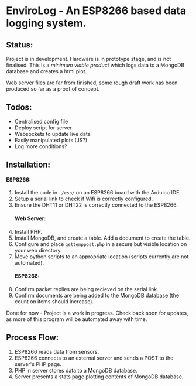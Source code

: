 # EnviroLog - An ESP8266 based data logging system.

## Status:
Project is in development. Hardware is in prototype stage, and is not finalised.
This is a *minimum viable product* which logs data to a MongoDB database and creates a html plot.

Web server files are far from finished, some rough draft work has been produced so far as a proof of concept.

## Todos:
* Centralised config file
* Deploy script for server
* Websockets to update live data
* Easily manipulated plots (JS?)
* Log more conditions?


## Installation:

#### ESP8266:
1. Install the code in `./esp/` on an ESP8266 board with the Arduino IDE.
2. Setup a serial link to check if Wifi is correctly configured.
3. Ensure the DHT11 or DHT22 is correctly connected to the ESP8266.
    #### Web Server:
4. Install PHP.
5. Install MongoDB, and create a table. Add a document to create the table.
6. Configure and place `gettemppost.php` in a secure but visible location on your web directory.
7. Move python scripts to an appropriate location (scripts currently are not automated).
    #### ESP8266:
8. Confirm packet replies are being recieved on the serial link.
9. Confirm documents are being added to the MongoDB database (the count on items should increase).

Done for now - Project is a work in progress.
Check back soon for updates, as more of this program will be automated away with time.


## Process Flow:
1. ESP8266 reads data from sensors.
1. ESP8266 connects to an external server and sends a POST to the server's PHP page.
1. PHP in server stores data to a MongoDB database.
1. Server presents a stats page plotting contents of MongoDB database.
